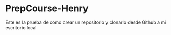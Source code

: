 # PrepCourse-Henry
Este es la prueba de como crear un repositorio y clonarlo desde Github a mi escritorio local
